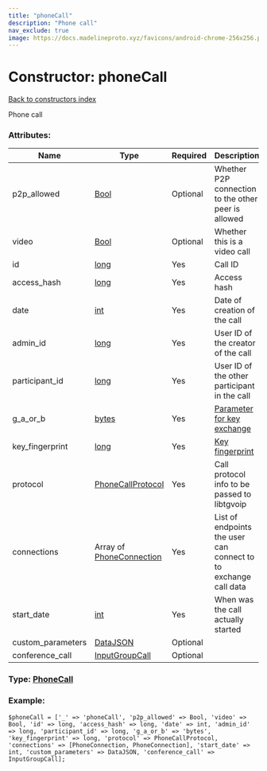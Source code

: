 ```yaml
---
title: "phoneCall"
description: "Phone call"
nav_exclude: true
image: https://docs.madelineproto.xyz/favicons/android-chrome-256x256.png
---
```

# Constructor: phoneCall  
[Back to constructors index](/API_docs/constructors/index.html)



Phone call

### Attributes:

| Name     |    Type       | Required | Description |
|----------|---------------|----------|-------------|
|p2p\_allowed|[Bool](/API_docs/types/Bool.html) | Optional|Whether P2P connection to the other peer is allowed|
|video|[Bool](/API_docs/types/Bool.html) | Optional|Whether this is a video call|
|id|[long](/API_docs/types/long.html) | Yes|Call ID|
|access\_hash|[long](/API_docs/types/long.html) | Yes|Access hash|
|date|[int](/API_docs/types/int.html) | Yes|Date of creation of the call|
|admin\_id|[long](/API_docs/types/long.html) | Yes|User ID of the creator of the call|
|participant\_id|[long](/API_docs/types/long.html) | Yes|User ID of the other participant in the call|
|g\_a\_or\_b|[bytes](/API_docs/types/bytes.html) | Yes|[Parameter for key exchange](https://core.telegram.org/api/end-to-end/voice-calls)|
|key\_fingerprint|[long](/API_docs/types/long.html) | Yes|[Key fingerprint](https://core.telegram.org/api/end-to-end/voice-calls)|
|protocol|[PhoneCallProtocol](/API_docs/types/PhoneCallProtocol.html) | Yes|Call protocol info to be passed to libtgvoip|
|connections|Array of [PhoneConnection](/API_docs/types/PhoneConnection.html) | Yes|List of endpoints the user can connect to to exchange call data|
|start\_date|[int](/API_docs/types/int.html) | Yes|When was the call actually started|
|custom\_parameters|[DataJSON](/API_docs/types/DataJSON.html) | Optional|
|conference\_call|[InputGroupCall](/API_docs/types/InputGroupCall.html) | Optional|



### Type: [PhoneCall](/API_docs/types/PhoneCall.html)


### Example:

```
$phoneCall = ['_' => 'phoneCall', 'p2p_allowed' => Bool, 'video' => Bool, 'id' => long, 'access_hash' => long, 'date' => int, 'admin_id' => long, 'participant_id' => long, 'g_a_or_b' => 'bytes', 'key_fingerprint' => long, 'protocol' => PhoneCallProtocol, 'connections' => [PhoneConnection, PhoneConnection], 'start_date' => int, 'custom_parameters' => DataJSON, 'conference_call' => InputGroupCall];
```  
